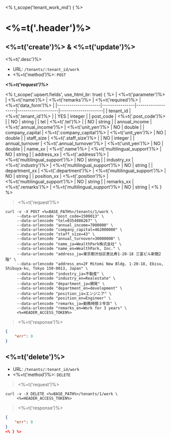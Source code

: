 <% t_scope('tenant_work_md') { %>
# <%=t('.header')%>

## <%=t('create')%> & <%=t('update')%>

<%=t('.desc')%>

- URL: `/tenants/:tenant_id/work`
- <%=t('method')%>: `POST`

***<%=t('request')%>***

<% t_scope('.upsert.fields', use_html_br: true) { %>
| <%=t('parameter')%> | <%=t('name')%> | <%=t('remarks')%> | <%=t('required')%> | <%=t('data_form')%> |
|---------------------|----------------|-------------------|--------------------|---------------------|
| tenant_id | <%=t('.tenant_id')%> | | YES | integer |
| post_code | <%=t('.post_code')%> | | NO | string |
| tel | <%=t('.tel')%> | | NO | string |
| annual_income | <%=t('.annual_income')%> | <%=t('unit_yen')%> | NO | double |
| company_capital | <%=t('.company_capital')%> | <%=t('unit_yen')%> | NO | double |
| staff_size | <%=t('.staff_size')%> | | NO | integer |
| annual_turnover | <%=t('.annual_turnover')%> | <%=t('unit_yen')%> | NO | double |
| name_xx | <%=t('.name')%> | <%=t('multilingual_support')%> | NO | string |
| address_xx | <%=t('.address')%> | <%=t('multilingual_support')%> | NO | string |
| industry_xx | <%=t('.industry')%> | <%=t('multilingual_support')%> | NO | string |
| department_xx | <%=t('.department')%> | <%=t('multilingual_support')%> | NO | string |
| position_xx | <%=t('.position')%> | <%=t('multilingual_support')%> | NO | string |
| remarks_xx | <%=t('.remarks')%> | <%=t('multilingual_support')%> | NO | string |
<% } %>

> <%=t('request')%>

```shell
curl -v -X POST <%=BASE_PATH%>/tenants/1/work \
     --data-urlencode "post_code=1500013" \
     --data-urlencode "tel=0354886267" \
     --data-urlencode "annual_income=7000000" \
     --data-urlencode "company_capital=462000000" \
     --data-urlencode "staff_size=43" \
     --data-urlencode "annual_turnover=30000000" \
     --data-urlencode "name_ja=WealthPark株式会社" \
     --data-urlencode "name_en=WealthPark, Inc." \
     --data-urlencode "address_ja=東京都渋谷区恵比寿1-20-18 三富ビル新館2階" \
     --data-urlencode "address_en=2F Mitomi New Bldg. 1-20-18, Ebisu, Shibuya-ku, Tokyo 150-0013, Japan" \
     --data-urlencode "industry_ja=不動産" \
     --data-urlencode "industry_en=Realestate" \
     --data-urlencode "department_ja=開発" \
     --data-urlencode "department_en=development" \
     --data-urlencode "position_ja=エンジニア" \
     --data-urlencode "position_en=Engineer" \
     --data-urlencode "remarks_ja=勤務時間３年目" \
     --data-urlencode "remarks_en=Work for 3 years" \
     <%=HEADER_ACCESS_TOKEN%>
```

> <%=t('response')%>

```json
{
    "err": 0
}
```

## <%=t('delete')%>

- URL: `/tenants/:tenant_id/work`
- <%=t('method')%>: `DELETE`

> <%=t('request')%>

```shell
curl -v -X DELETE <%=BASE_PATH%>/tenants/1/work \
     <%=HEADER_ACCESS_TOKEN%>
```

> <%=t('response')%>

```json
{
    "err": 0
}
<% } %>
